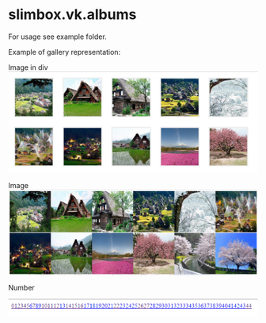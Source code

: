 # slimbox.vk.albums

For usage see example folder.

Example of gallery representation:

Image in div
![](https://raw.githubusercontent.com/cijic/slimbox.vk.albums/master/example/img/presentations/div.png)

Image
![](https://raw.githubusercontent.com/cijic/slimbox.vk.albums/master/example/img/presentations/image.png)


Number

![](https://raw.githubusercontent.com/cijic/slimbox.vk.albums/master/example/img/presentations/number.png)

